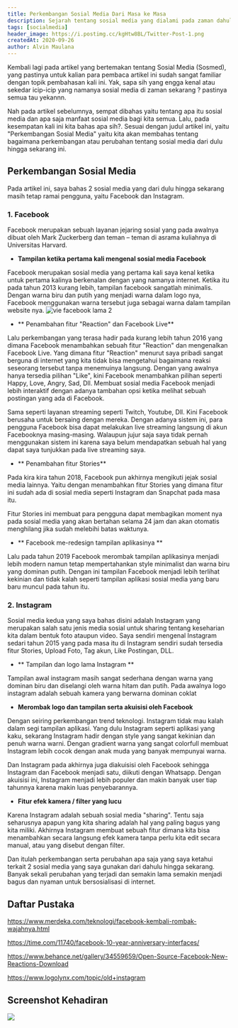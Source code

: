 ```yaml
---
title: Perkembangan Sosial Media Dari Masa ke Masa
description: Sejarah tentang sosial media yang dialami pada zaman dahulu hingga sekarang
tags: [socialmedia]
header_image: https://i.postimg.cc/kgHtw8BL/Twitter-Post-1.png
createdAt: 2020-09-26
author: Alvin Maulana
---
```


<block-square>
    <template #text>
    Nama            : Alvin Maulana Rhusuli <br>
    NIM             : 2005551014 <br>
    Prodi           : Teknologi Informasi <br>
    Fakultas/Universitas  : Teknik/Universitas Udayana <br>
    Mata Kuliah     : Aplikasi Social Media (A) <br>
    Dosen           : I Putu Agus Eka Pratama, S.T.,M.T. <br>
    </template>
</block-square>

Kembali lagi pada artikel yang bertemakan tentang Sosial Media (Sosmed), yang pastinya untuk kalian para pembaca artikel ini sudah sangat familiar dengan topik pembahasan kali ini. Yak, sapa sih yang engga kenal atau sekedar icip-icip yang namanya sosial media di zaman sekarang ? pastinya semua tau yekannn.

Nah pada artikel sebelumnya, sempat dibahas yaitu tentang apa itu sosial media dan apa saja manfaat sosial media bagi kita semua. Lalu, pada kesempatan kali ini kita bahas apa sih?. Sesuai dengan judul artikel ini, yaitu "Perkembangan Sosial Media" yaitu kita akan membahas tentang bagaimana perkembangan atau perubahan tentang sosial media dari dulu hingga sekarang ini.

## Perkembangan Sosial Media

Pada artikel ini, saya bahas 2 sosial media yang dari dulu hingga sekarang masih tetap ramai pengguna, yaitu Facebook dan Instagram.

### 1. Facebook

Facebook merupakan sebuah layanan jejaring sosial yang pada awalnya dibuat oleh Mark Zuckerberg dan teman – teman di asrama kuliahnya di Universitas Harvard.

- **Tampilan ketika pertama kali mengenal sosial media Facebook**

Facebook merupakan sosial media yang pertama kali saya kenal ketika untuk pertama kalinya berkenalan dengan yang namanya internet. Ketika itu pada tahun 2013 kurang lebih, tampilan facebook sangatlah minimalis. Dengan warna biru dan putih yang menjadi warna dalam logo nya, Facebook menggunakan warna tersebut juga sebagai warna dalam tampilan website nya.
![vie facebook lama 2](https://api.time.com/wp-content/uploads/2014/03/facebook-profile-2013.jpg?quality=85&w=712)

- ** Penambahan fitur "Reaction" dan Facebook Live**

Lalu perkembangan yang terasa hadir pada kurang lebih tahun 2016 yang dimana Facebook menambahkan sebuah fitur "Reaction" dan mengenalkan Facebook Live. Yang dimana fitur "Reaction" menurut saya pribadi sangat berguna di internet yang kita tidak bisa mengetahui bagaimana reaksi seseorang tersebut tanpa menemuinya langsung. Dengan yang awalnya hanya tersedia pilihan "Like", kini Facebook menambahkan pilihan seperti Happy, Love, Angry, Sad, Dll. Membuat sosial media Facebook menjadi lebih interaktif dengan adanya tambahan opsi ketika melihat sebuah postingan yang ada di Facebook.

<image-with-capt src="https://mir-s3-cdn-cf.behance.net/project_modules/disp/8e3ff434559659.56d5b17b2c0fc.gif" alt="Facebook Live" caption="Fitur reaction dari facebook"></image-with-capt>

Sama seperti layanan streaming seperti Twitch, Youtube, Dll. Kini Facebook berusaha untuk bersaing dengan mereka. Dengan adanya sistem ini, para pengguna Facebook bisa dapat melakukan live streaming langsung di akun Facebooknya masing-masing. Walaupun jujur saja saya tidak pernah menggunakan sistem ini karena saya belum mendapatkan sebuah hal yang dapat saya tunjukkan pada live streaming saya.

<image-with-capt src="https://i.ibb.co/W3V8djF/image.png" alt="Facebook Live" caption="Facebook Live"></image-with-capt>

- ** Penambahan fitur Stories**

Pada kira kira tahun 2018, Facebook pun akhirnya mengikuti jejak sosial media lainnya. Yaitu dengan menambahkan fitur Stories yang dimana fitur ini sudah ada di sosial media seperti Instagram dan Snapchat pada masa itu.

<image-with-capt src="https://i.ibb.co/x6Xrbxt/image.png" alt="Fitur Stories Facebook" caption="Fitur Stories Facebook" > </image-with-capt>

Fitur Stories ini membuat para pengguna dapat membagikan moment nya pada sosial media yang akan bertahan selama 24 jam dan akan otomatis menghilang jika sudah melebihi batas waktunya.

- ** Facebook me-redesign tampilan aplikasinya **

Lalu pada tahun 2019 Facebook merombak tampilan aplikasinya menjadi lebih modern namun tetap mempertahankan style minimalist dan warna biru yang dominan putih. Dengan ini tampilan Facebook menjadi lebih terlihat kekinian dan tidak kalah seperti tampilan aplikasi sosial media yang baru baru muncul pada tahun itu.

<image-with-capt src="https://i.ibb.co/rf6B2Qd/image.png" alt="Tampilan baru Facebook" caption="Tampilan baru Facebook" > </image-with-capt>

### 2. Instagram

Sosial media kedua yang saya bahas disini adalah Instagram yang merupakan salah satu jenis media sosial untuk sharing tentang keseharian kita dalam bentuk foto ataupun video. Saya sendiri mengenal Instagram sedari tahun 2015 yang pada masa itu di Instagram sendiri sudah tersedia fitur Stories, Upload Foto, Tag akun, Like Postingan, DLL.

- ** Tampilan dan logo lama Instagram **

Tampilan awal instagram masih sangat sederhana dengan warna yang dominan biru dan diselangi oleh warna hitam dan putih. Pada awalnya logo instagram adalah sebuah kamera yang berwarna dominan coklat

<image-with-capt src="https://en.promorepublic.com/wp-content/uploads/2019/02/Instagram-1200x693.jpg" alt="Tampilan baru Instagram" caption="Tampilan baru Instagram" > </image-with-capt>

<image-with-capt src="https://i.pinimg.com/originals/e0/0a/1e/e00a1e73cf4685898251c12cf44de902.jpg" alt="logo lama instagram" caption="logo lama instagram" > </image-with-capt>

- **Merombak logo dan tampilan serta akuisisi oleh Facebook**

Dengan seiring perkembangan trend teknologi. Instagram tidak mau kalah dalam segi tampilan aplikasi. Yang dulu Instagram seperti aplikasi yang kaku, sekarang Instagram hadir dengan style yang sangat kekinian dan penuh warna warni. Dengan gradient warna yang sangat colorfull membuat Instagram lebih cocok dengan anak muda yang banyak mempunyai warna.

<image-with-capt src="https://www.logolynx.com/images/logolynx/be/be40403b6288e49399d5fd9afe7e1eb3.jpeg" alt="perubahan logo instagram" caption="perubahan logo instagram" > </image-with-capt>

Dan Instagram pada akhirnya juga diakuisisi oleh Facebook sehingga Instagram dan Facebook menjadi satu, diikuti dengan Whatsapp. Dengan akuisisi ini, Instagram menjadi lebih populer dan makin banyak user tiap tahunnya karena makin luas penyebarannya.

<image-with-capt src="https://i.ibb.co/zx2BXzG/image.png" alt="akuisisi oleh facebook" caption="akuisisi oleh facebook" > </image-with-capt>

- **Fitur efek kamera / filter yang lucu**

Karena Instagram adalah sebuah sosial media "sharing". Tentu saja seharusnya apapun yang kita sharing adalah hal yang paling bagus yang kita miliki. Akhirnya Instagram membuat sebuah fitur dimana kita bisa menambahkan secara langsung efek kamera tanpa perlu kita edit secara manual, atau yang disebut dengan filter.

<image-with-capt src="https://i.ibb.co/5nDvLd0/ss-stories.jpg" alt="filter instagram" caption="filter instagram" > </image-with-capt>

Dan itulah perkembangan serta perubahan apa saja yang saya ketahui terkait 2 sosial media yang saya gunakan dari dahulu hingga sekarang. Banyak sekali perubahan yang terjadi dan semakin lama semakin menjadi bagus dan nyaman untuk bersosialisasi di internet.

## Daftar Pustaka

https://www.merdeka.com/teknologi/facebook-kembali-rombak-wajahnya.html

https://time.com/11740/facebook-10-year-anniversary-interfaces/

https://www.behance.net/gallery/34559659/Open-Source-Facebook-New-Reactions-Download

https://www.logolynx.com/topic/old+instagram

## Screenshot Kehadiran

![](https://i.ibb.co/8BBW2Zg/Screenshot-from-2020-09-24-14-38-35.png)

